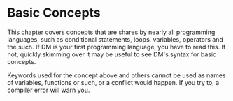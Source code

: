 # Basic Concepts
This chapter covers concepts that are shares by nearly all programming languages, such as conditional statements, loops, variables, operators and the such. If DM is your first programming language, you have to read this. If not, quickly skimming over it may be useful to see DM's syntax for basic concepts.

Keywords used for the concept above and others cannot be used as names of variables, functions or such, or a conflict would happen. If you try to, a compiler error will warn you.